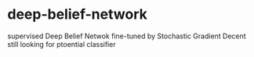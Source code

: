 # deep-belief-network
supervised Deep Belief Netwok fine-tuned by Stochastic Gradient Decent
still looking for ptoential classifier
